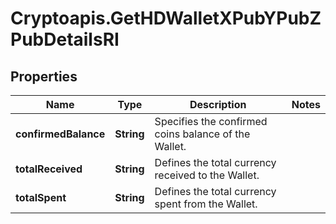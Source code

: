 # Cryptoapis.GetHDWalletXPubYPubZPubDetailsRI

## Properties

Name | Type | Description | Notes
------------ | ------------- | ------------- | -------------
**confirmedBalance** | **String** | Specifies the confirmed coins balance of the Wallet. | 
**totalReceived** | **String** | Defines the total currency received to the Wallet. | 
**totalSpent** | **String** | Defines the total currency spent from the Wallet. | 


